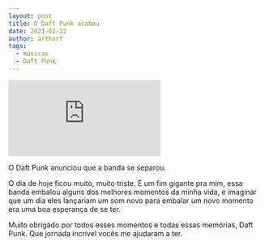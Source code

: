 ```yaml
---
layout: post
title: O Daft Punk acabou
date: 2021-02-22
author: arthurf
tags:
  - músicas
  - Daft Punk
---
```


<iframe class="full-width" src="https://www.youtube-nocookie.com/embed/DuDX6wNfjqc" frameborder="0" allow="accelerometer; autoplay; clipboard-write; encrypted-media; gyroscope; picture-in-picture" allowfullscreen></iframe>

O Daft Punk anunciou que a banda se separou.

O dia de hoje ficou muito, muito triste. É um fim gigante pra mim, essa banda embalou alguns dos melhores momentos da minha vida, e imaginar que um dia eles lançariam um som novo para embalar um novo momento era uma boa esperança de se ter.

Muito obrigado por todos esses momentos e todas essas memórias, Daft Punk. Que jornada incrível vocês me ajudaram a ter.
